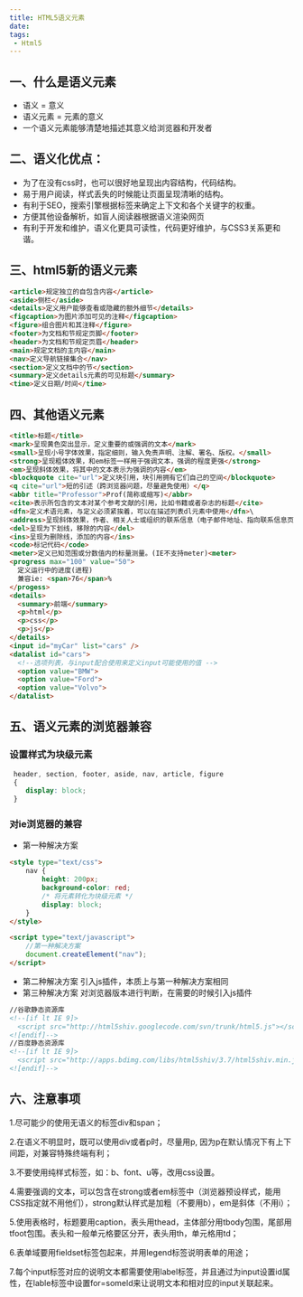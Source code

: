 ```yaml
---
title: HTML5语义元素
date: 
tags:
 - Html5
---
```


## 一、什么是语义元素

- 语义 = 意义
- 语义元素 = 元素的意义
- 一个语义元素能够清楚地描述其意义给浏览器和开发者

##  二、语义化优点：

- 为了在没有css时，也可以很好地呈现出内容结构，代码结构。
- 易于用户阅读，样式丢失的时候能让页面呈现清晰的结构。
- 有利于SEO，搜索引擎根据标签来确定上下文和各个关键字的权重。
- 方便其他设备解析，如盲人阅读器根据语义渲染网页
- 有利于开发和维护，语义化更具可读性，代码更好维护，与CSS3关系更和谐。

## 三、html5新的语义元素

``` html
<article>规定独立的自包含内容</article>
<aside>侧栏</aside>
<details>定义用户能够查看或隐藏的额外细节</details>
<figcaption>为图片添加可见的注释</figcaption>
<figure>组合图片和其注释</figure>
<footer>为文档和节规定页脚</footer>
<header>为文档和节规定页眉</header>
<main>规定文档的主内容</main>
<nav>定义导航链接集合</nav>
<section>定义文档中的节</section>
<summary>定义details元素的可见标题</summary>
<time>定义日期/时间</time>
```
## 四、其他语义元素
```html
<title>标题</title>
<mark>呈现黄色突出显示，定义重要的或强调的文本</mark>
<small>呈现小号字体效果，指定细则，输入免责声明、注解、署名、版权。</small>
<strong>呈现粗体效果，和em标签一样用于强调文本，强调的程度更强</strong>
<em>呈现斜体效果，将其中的文本表示为强调的内容</em>
<blockquote cite="url">定义块引用，块引用拥有它们自己的空间</blockquote>
<q cite="url">短的引述（跨浏览器问题，尽量避免使用）</q>
<abbr title="Professor">Prof(简称或缩写)</abbr>
<cite>表示所包含的文本对某个参考文献的引用，比如书籍或者杂志的标题</cite>
<dfn>定义术语元素，与定义必须紧挨着，可以在描述列表dl元素中使用</dfn>\
<address>呈现斜体效果，作者、相关人士或组织的联系信息（电子邮件地址、指向联系信息页的链接）</address>
<del>呈现为下划线，移除的内容</del>
<ins>呈现为删除线，添加的内容</ins>
<code>标记代码</code>
<meter>定义已知范围或分数值内的标量测量。(IE不支持meter)<meter>
<progress max="100" value="50">
  定义运行中的进度(进程)
  兼容ie: <span>76</span>% 
</progess>
<details>
  <summary>前端</summary>
  <p>html</p>
  <p>css</p>
  <p>js</p>
</details>
<input id="myCar" list="cars" />
<datalist id="cars">
  <!--选项列表，与input配合使用来定义input可能使用的值 -->
  <option value="BMW">
  <option value="Ford">
  <option value="Volvo">
</datalist>
```

## 五、语义元素的浏览器兼容

### 设置样式为块级元素
```css
 header, section, footer, aside, nav, article, figure
 { 
 	display: block; 
 } 
```
### 对ie浏览器的兼容
- 第一种解决方案
```html
<style type="text/css">
	nav {
		height: 200px;
		background-color: red;
		/* 将元素转化为块级元素 */
		display: block;
	}
</style>

<script type="text/javascript">
	//第一种解决方案
	document.createElement("nav");
</script>
```
- 第二种解决方案
引入js插件，本质上与第一种解决方案相同
- 第三种解决方案
对浏览器版本进行判断，在需要的时候引入js插件

```html
//谷歌静态资源库
<!--[if lt IE 9]>
  <script src="http://html5shiv.googlecode.com/svn/trunk/html5.js"></script>
<![endif]-->
//百度静态资源库
<!--[if lt IE 9]>
  <script src="http://apps.bdimg.com/libs/html5shiv/3.7/html5shiv.min.js"></script>
<![endif]-->
```

## 六、注意事项
1.尽可能少的使用无语义的标签div和span；

2.在语义不明显时，既可以使用div或者p时，尽量用p, 因为p在默认情况下有上下间距，对兼容特殊终端有利；

3.不要使用纯样式标签，如：b、font、u等，改用css设置。

4.需要强调的文本，可以包含在strong或者em标签中（浏览器预设样式，能用CSS指定就不用他们），strong默认样式是加粗（不要用b），em是斜体（不用i）；

5.使用表格时，标题要用caption，表头用thead，主体部分用tbody包围，尾部用tfoot包围。表头和一般单元格要区分开，表头用th，单元格用td；

6.表单域要用fieldset标签包起来，并用legend标签说明表单的用途；

7.每个input标签对应的说明文本都需要使用label标签，并且通过为input设置id属性，在lable标签中设置for=someld来让说明文本和相对应的input关联起来。
